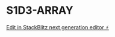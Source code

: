 # S1D3-ARRAY

[Edit in StackBlitz next generation editor ⚡️](https://stackblitz.com/~/github.com/berinakbas/S1D3-ARRAY)
